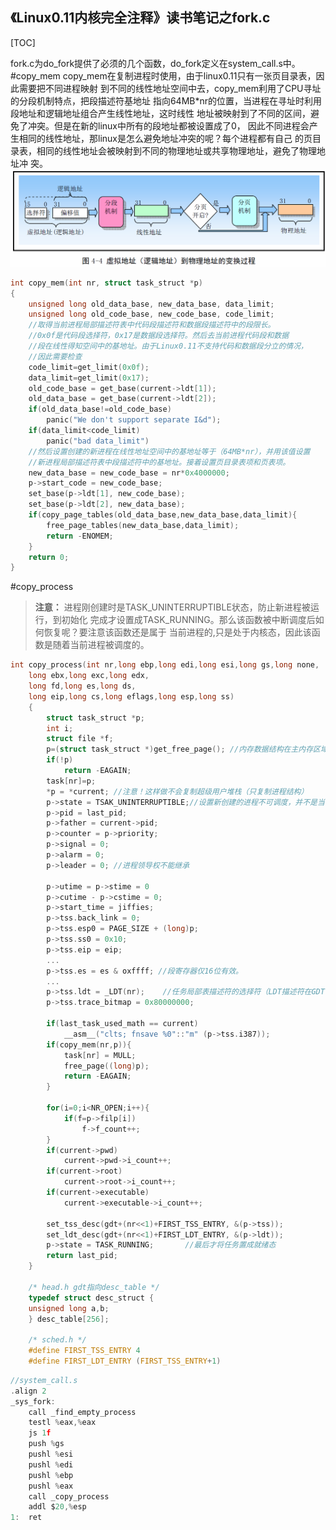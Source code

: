 《Linux0.11内核完全注释》读书笔记之fork.c
----------------------------------------------
[TOC]

fork.c为do_fork提供了必须的几个函数，do_fork定义在system_call.s中。
#copy_mem
copy_mem在复制进程时使用，由于linux0.11只有一张页目录表，因此需要把不同进程映射
到不同的线性地址空间中去，copy_mem利用了CPU寻址的分段机制特点，把段描述符基地址
指向64MB*nr的位置，当进程在寻址时利用段地址和逻辑地址组合产生线性地址，这时线性
地址被映射到了不同的区间，避免了冲突。但是在新的linux中所有的段地址都被设置成了0，
因此不同进程会产生相同的线性地址，那linux是怎么避免地址冲突的呢？每个进程都有自己
的页目录表，相同的线性地址会被映射到不同的物理地址或共享物理地址，避免了物理地址冲
突。
![](image/虚拟地址（逻辑地址）到物理地址的变换过程.png)
```C
int copy_mem(int nr, struct task_struct *p)
{
    unsigned long old_data_base, new_data_base, data_limit;
    unsigned long old_code_base, new_code_base, code_limit;
    //取得当前进程局部描述符表中代码段描述符和数据段描述符中的段限长。
    //0x0f是代码段选择符，0x17是数据段选择符。然后去当前进程代码段和数据
    //段在线性得知空间中的基地址。由于Linux0.11不支持代码和数据段分立的情况，
    //因此需要检查
    code_limit=get_limit(0x0f);
    data_limit=get_limit(0x17);
    old_code_base = get_base(current->ldt[1]);
    old_data_base = get_base(current->ldt[2]);
    if(old_data_base!=old_code_base)
        panic("We don't support separate I&d");
    if(data_limit<code_limit)
        panic("bad data_limit")
    //然后设置创建的新进程在线性地址空间中的基地址等于（64MB*nr），并用该值设置
    //新进程局部描述符表中段描述符中的基地址。接着设置页目录表项和页表项。
    new_data_base = new_code_base = nr*0x4000000;
    p->start_code = new_code_base;
    set_base(p->ldt[1], new_code_base);
    set_base(p->ldt[2], new_data_base);
    if(copy_page_tables(old_data_base,new_data_base,data_limit){
        free_page_tables(new_data_base,data_limit);
        return -ENOMEM;
    }
    return 0;
}
```

#copy_process
>**注意：** 进程刚创建时是TASK_UNINTERRUPTIBLE状态，防止新进程被运行，到初始化
>完成才设置成TASK_RUNNING。那么该函数被中断调度后如何恢复呢？要注意该函数还是属于
>当前进程的,只是处于内核态，因此该函数是随着当前进程被调度的。

```C
int copy_process(int nr,long ebp,long edi,long esi,long gs,long none,
    long ebx,long exc,long edx,
    long fd,long es,long ds,
    long eip,long cs,long eflags,long esp,long ss)
    {
        struct task_struct *p;
        int i;
        struct file *f;
        p=(struct task_struct *)get_free_page(); //内存数据结构在主内存区域申请
        if(!p)
            return -EAGAIN;
        task[nr]=p;
        *p = *current; //注意！这样做不会复制超级用户堆栈（只复制进程结构）
        p->state = TSAK_UNINTERRUPTIBLE;//设置新创建的进程不可调度，并不是当前进程
        p->pid = last_pid;
        p->father = current->pid;
        p->counter = p->priority;
        p->signal = 0;
        p->alarm = 0;
        p->leader = 0; //进程领导权不能继承

        p->utime = p->stime = 0
        p->cutime - p->cstime = 0;
        p->start_time = jiffies;
        p->tss.back_link = 0;
        p->tss.esp0 = PAGE_SIZE + (long)p;
        p->tss.ss0 = 0x10;
        p->tss.eip = eip;
        ...
        p->tss.es = es & oxffff; //段寄存器仅16位有效。
        ...
        p->tss.ldt = _LDT(nr);    //任务局部表描述符的选择符（LDT描述符在GDT中）
        p->tss.trace_bitmap = 0x80000000;

        if(last_task_used_math == current)
            __asm__("clts; fnsave %0"::"m" (p->tss.i387));
        if(copy_mem(nr,p)){
            task[nr] = MULL;
            free_page((long)p);
            return -EAGAIN;
        }

        for(i=0;i<NR_OPEN;i++){
            if(f=p->filp[i])
                f->f_count++;
        }
        if(current->pwd)
            current->pwd->i_count++;
        if(current->root)
            current->root->i_count++;
        if(current->executable)
            current->executable->i_count++;

        set_tss_desc(gdt+(nr<<1)+FIRST_TSS_ENTRY, &(p->tss));
        set_ldt_desc(gdt+(nr<<1)+FIRST_LDT_ENTRY, &(p->ldt));
        p->state = TASK_RUNNING;       //最后才将任务置成就绪态
        return last_pid;       
    }

    /* head.h gdt指向desc_table */
    typedef struct desc_struct {
    unsigned long a,b;
    } desc_table[256];

    /* sched.h */
    #define FIRST_TSS_ENTRY 4
    #define FIRST_LDT_ENTRY (FIRST_TSS_ENTRY+1)
```

```C
//system_call.s
.align 2
_sys_fork:
    call _find_empty_process
    testl %eax,%eax
    js 1f
    push %gs
    pushl %esi
    pushl %edi
    pushl %ebp
    pushl %eax
    call _copy_process
    addl $20,%esp
1:  ret
```